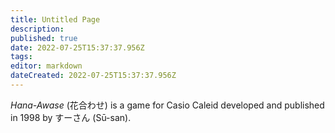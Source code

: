 ```yaml
---
title: Untitled Page
description: 
published: true
date: 2022-07-25T15:37:37.956Z
tags: 
editor: markdown
dateCreated: 2022-07-25T15:37:37.956Z
---
```


_Hana-Awase_ (<span lang='ja'>花合わせ</span>) is a game for Casio Caleid developed and published in 1998 by すーさん (Sū-san).